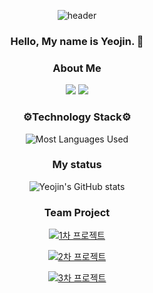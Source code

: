 <div align="center" style="width:100%;">
  
![header](https://capsule-render.vercel.app/api?type=waving&color=auto&height=150&section=header)

<h3>Hello, My name is Yeojin. 👋</h3>

<h3>About Me</h3>
<a href="mailto:oks04028@gmail.com"><img src="https://img.shields.io/badge/Gmail-D14836?style=for-the-badge&logo=gmail&logoColor=white" /></a>
<a href="https://yeowoon.tistory.com"><img src="https://img.shields.io/badge/Blogger-FF5722?style=for-the-badge&logo=blogger&logoColor=white" /></a>


<h3>⚙️Technology Stack⚙️</h3>

![Most Languages Used](https://github-readme-stats.vercel.app/api/top-langs/?username=anuraghazra&layout=compact) 


<h3>My status</h3>

![Yeojin's GitHub stats](https://github-readme-stats.vercel.app/api?username=yeojinhub&show_icons=true&theme=transparent)


<h3>Team Project</h3>

[![1차 프로젝트](https://github-readme-stats.vercel.app/api/pin/?username=yeojinhub&repo=sist1stPrj)](https://github.com/yeojinhub/sist1stPrj)

[![2차 프로젝트](https://github-readme-stats.vercel.app/api/pin/?username=yeojinhub&repo=sistSndPjr)](https://github.com/yeojinhub/sistSndPjr)

[![3차 프로젝트](https://github-readme-stats.vercel.app/api/pin/?username=yeojinhub&repo=sist3rdPrj)](https://github.com/yeojinhub/sist3rdPrj)

</div>
